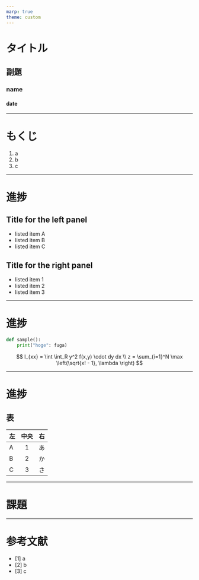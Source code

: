 ```yaml
---
marp: true
theme: custom
---
```

<!--
paginate: true
-->

<!--
_class: title
-->
# タイトル
## 副題

### name
#### date
<!-- 
[Ctrl] + [Alt] + [Shift] + [i]
で"Insert Date String"を用いて年月日を挿入できる. 
-->

---
# もくじ

1. a
2. b
3. c

---
# 進捗
<!-- 
_class: split
_footer: 'sample'
-->

<div class=left>

## Title for the left panel
- listed item A
- listed item B
- listed item C
</div>
<div class=right>

## Title for the right panel
- listed item 1
- listed item 2
- listed item 3
</div>

---
# 進捗
<!--
_class: page
_footer: 'sample'
-->

```py
def sample():
	print("hoge": fuga)
```

$$ 
I_{xx} = \int \int_R y^2 f(x,y) \cdot dy dx \\
z = \sum_{i=1}^N \max \left(\sqrt{x! - 1}, \lambda \right)
$$

---
# 進捗
<!--
_class: page
_header: 'sample'
-->
## 表
| 左  |  中央  | 右  |
| :-- | :---: | ---: |
| A   | 1     | あ   |
| B   | 2     | か   |
| C   | 3     | さ   |

---
# 課題
<!--
_class: page
_header: 'sample'
_footer: 'sample'
-->

---
# 参考文献

- [1] a
- [2] b
- [3] c